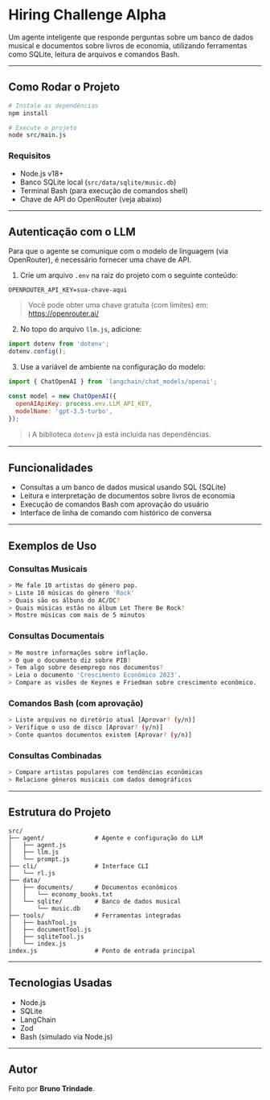 # Hiring Challenge Alpha

Um agente inteligente que responde perguntas sobre um banco de dados musical e documentos sobre livros de economia, utilizando ferramentas como SQLite, leitura de arquivos e comandos Bash.

---

## Como Rodar o Projeto

```bash
# Instale as dependências
npm install

# Execute o projeto
node src/main.js
```

### Requisitos

- Node.js v18+
- Banco SQLite local (`src/data/sqlite/music.db`)
- Terminal Bash (para execução de comandos shell)
- Chave de API do OpenRouter (veja abaixo)

---

## Autenticação com o LLM

Para que o agente se comunique com o modelo de linguagem (via OpenRouter), é necessário fornecer uma chave de API.

1. Crie um arquivo `.env` na raiz do projeto com o seguinte conteúdo:

```env
OPENROUTER_API_KEY=sua-chave-aqui
```

> Você pode obter uma chave gratuita (com limites) em: https://openrouter.ai/

2. No topo do arquivo `llm.js`, adicione:

```js
import dotenv from 'dotenv';
dotenv.config();
```

3. Use a variável de ambiente na configuração do modelo:

```js
import { ChatOpenAI } from 'langchain/chat_models/openai';

const model = new ChatOpenAI({
  openAIApiKey: process.env.LLM_API_KEY,
  modelName: 'gpt-3.5-turbo',
});
```

> ℹ️ A biblioteca `dotenv` já está incluída nas dependências.

---

## Funcionalidades

- Consultas a um banco de dados musical usando SQL (SQLite)
- Leitura e interpretação de documentos sobre livros de economia
- Execução de comandos Bash com aprovação do usuário
- Interface de linha de comando com histórico de conversa

---

## Exemplos de Uso

### Consultas Musicais
```bash
> Me fale 10 artistas do gênero pop.
> Liste 10 músicas do gênero 'Rock'
> Quais são os álbuns do AC/DC?
> Quais músicas estão no álbum Let There Be Rock?
> Mostre músicas com mais de 5 minutos
```

### Consultas Documentais
```bash
> Me mostre informações sobre inflação.
> O que o documento diz sobre PIB?
> Tem algo sobre desemprego nos documentos?
> Leia o documento 'Crescimento Econômico 2023'.
> Compare as visões de Keynes e Friedman sobre crescimento econômico.
```

### Comandos Bash (com aprovação)
```bash
> Liste arquivos no diretório atual [Aprovar? (y/n)]
> Verifique o uso de disco [Aprovar? (y/n)]
> Conte quantos documentos existem [Aprovar? (y/n)]
```

### Consultas Combinadas
```bash
> Compare artistas populares com tendências econômicas
> Relacione gêneros musicais com dados demográficos
```

---

## Estrutura do Projeto

```
src/
├── agent/              # Agente e configuração do LLM
│   ├── agent.js
│   ├── llm.js
│   └── prompt.js
├── cli/                # Interface CLI
│   └── rl.js
├── data/
│   ├── documents/      # Documentos econômicos
│   │   └── economy_books.txt
│   └── sqlite/         # Banco de dados musical
│       └── music.db
├── tools/              # Ferramentas integradas
│   ├── bashTool.js
│   ├── documentTool.js
│   ├── sqliteTool.js
│   └── index.js
index.js                # Ponto de entrada principal
```

---

## Tecnologias Usadas

- Node.js
- SQLite
- LangChain
- Zod
- Bash (simulado via Node.js)

---

## Autor

Feito por **Bruno Trindade**.

